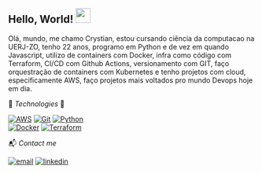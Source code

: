 ## Hello, World! <img src="https://raw.githubusercontent.com/MartinHeinz/MartinHeinz/master/wave.gif" width="30px">

Olá, mundo, me chamo Crystian, estou cursando ciência da computacao na UERJ-ZO, tenho 22 anos, programo em Python e de vez em quando Javascript, utilizo de containers com Docker, infra como código com Terraform, CI/CD com Github Actions, versionamento com GIT, faço orquestração de containers com Kubernetes e tenho projetos com cloud, especificamente AWS, faço projetos mais voltados pro mundo Devops hoje em dia.
  
🔨 *Technologies* 🔧  

[![AWS](https://img.shields.io/badge/AWS-%23FF9900.svg?style=for-the-badge&logo=amazon-aws&logoColor=white)](https://pt-br.reactjs.org)
[![Git](https://img.shields.io/badge/Git-F05032?style=for-the-badge&logo=git&logoColor=white)](https://git-scm.com/)
[![Python](https://img.shields.io/badge/python-3670A0?style=for-the-badge&logo=python&logoColor=ffdd54)](https://www.python.org)
<br />
[![Docker](https://img.shields.io/badge/docker-%230db7ed.svg?style=for-the-badge&logo=docker&logoColor=white)](https://www.docker.com)
[![Terraform](https://img.shields.io/badge/terraform-%235835CC.svg?style=for-the-badge&logo=terraform&logoColor=white)](https://www.terraform.io)

📬 *Contact me*

[![email](https://img.shields.io/badge/Gmail-D14836?style=for-the-badge&logo=gmail&logoColor=white)](mailto:crystian.lf@gmail.com)
[![linkedin](https://img.shields.io/badge/LinkedIn-0077B5?style=for-the-badge&logo=linkedin&logoColor=white)](https://www.linkedin.com/in/crystian-lefundes/)
